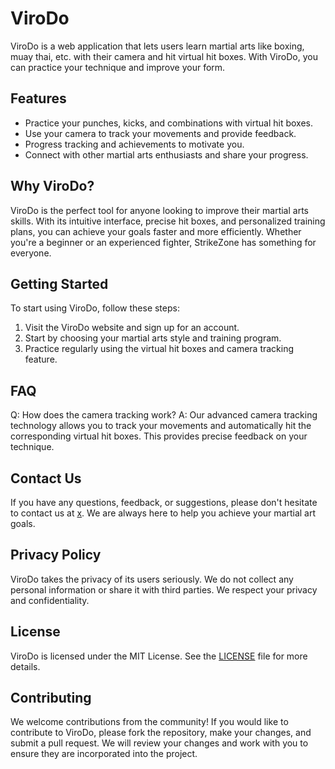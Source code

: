 # ViroDo

ViroDo is a web application that lets users learn martial arts like boxing, muay thai, etc. with their camera and hit virtual hit boxes. With ViroDo, you can practice your technique and improve your form.

## Features

- Practice your punches, kicks, and combinations with virtual hit boxes.
- Use your camera to track your movements and provide feedback.
- Progress tracking and achievements to motivate you.
- Connect with other martial arts enthusiasts and share your progress.

## Why ViroDo?

ViroDo is the perfect tool for anyone looking to improve their martial arts skills. With its intuitive interface, precise hit boxes, and personalized training plans, you can achieve your goals faster and more efficiently. Whether you're a beginner or an experienced fighter, StrikeZone has something for everyone.

## Getting Started

To start using ViroDo, follow these steps:

1. Visit the ViroDo website and sign up for an account.
2. Start by choosing your martial arts style and training program.
3. Practice regularly using the virtual hit boxes and camera tracking feature.

## FAQ

Q: How does the camera tracking work?
A: Our advanced camera tracking technology allows you to track your movements and automatically hit the corresponding virtual hit boxes. This provides precise feedback on your technique.

## Contact Us

If you have any questions, feedback, or suggestions, please don't hesitate to contact us at [x](mailto:x). We are always here to help you achieve your martial art goals.

## Privacy Policy

ViroDo takes the privacy of its users seriously. We do not collect any personal information or share it with third parties. We respect your privacy and confidentiality.

## License

ViroDo is licensed under the MIT License. See the [LICENSE](LICENSE) file for more details.

## Contributing

We welcome contributions from the community! If you would like to contribute to ViroDo, please fork the repository, make your changes, and submit a pull request. We will review your changes and work with you to ensure they are incorporated into the project.
